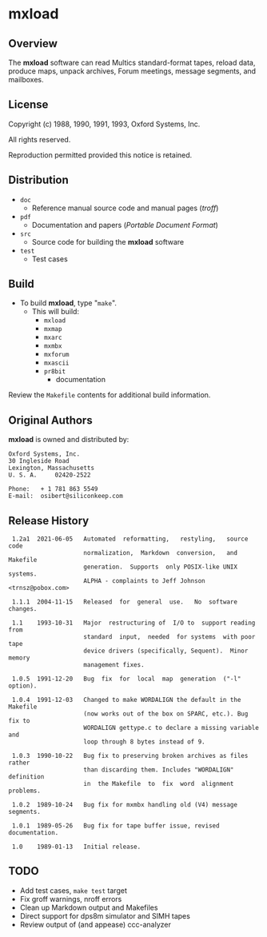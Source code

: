 # mxload

## Overview

The **mxload** software can read Multics standard-format tapes,
reload data, produce maps, unpack archives, Forum meetings,
message segments, and mailboxes.

## License

Copyright (c) 1988, 1990, 1991, 1993, Oxford Systems, Inc.

All rights reserved.

Reproduction permitted provided this notice is retained.

## Distribution

* `doc`
  * Reference manual source code and manual pages (*troff*)
* `pdf`
  * Documentation and papers (*Portable Document Format*)
* `src`
  * Source code for building the **mxload** software
* `test`
  * Test cases

## Build

* To build **mxload**, type "`make`".
  * This will build:
    * `mxload`
    * `mxmap`
    * `mxarc`
    * `mxmbx`
    * `mxforum`
    * `mxascii`
    * `pr8bit`
        * documentation

Review the `Makefile` contents for additional build information.

## Original Authors

**mxload** is owned and distributed by:

```text
Oxford Systems, Inc.
30 Ingleside Road
Lexington, Massachusetts
U. S. A.     02420-2522

Phone:   + 1 781 863 5549
E-mail:  osibert@siliconkeep.com
```

## Release History

```text
 1.2a1  2021-06-05   Automated  reformatting,   restyling,   source   code
                     normalization,  Markdown  conversion,   and  Makefile
                     generation.  Supports  only POSIX-like UNIX  systems.
                     ALPHA - complaints to Jeff Johnson  <trnsz@pobox.com>

 1.1.1  2004-11-15   Released  for  general  use.   No  software  changes.

 1.1    1993-10-31   Major  restructuring of  I/O to  support reading from
                     standard  input,  needed  for systems  with poor tape
                     device drivers (specifically, Sequent).  Minor memory
                     management fixes.

 1.0.5  1991-12-20   Bug  fix  for  local  map  generation  ("-l" option).

 1.0.4  1991-12-03   Changed to make WORDALIGN the default in the Makefile
                     (now works out of the box on SPARC, etc.). Bug fix to
                     WORDALIGN gettype.c to declare a missing variable and
                     loop through 8 bytes instead of 9.

 1.0.3  1990-10-22   Bug fix to preserving broken archives as files rather
                     than discarding them. Includes "WORDALIGN" definition
                     in  the Makefile  to  fix  word  alignment  problems.

 1.0.2  1989-10-24   Bug fix for mxmbx handling old (V4) message segments.

 1.0.1  1989-05-26   Bug fix for tape buffer issue, revised documentation.

 1.0    1989-01-13   Initial release.
```

## TODO

* Add test cases, `make test` target
* Fix groff warnings, nroff errors
* Clean up Markdown output and Makefiles
* Direct support for dps8m simulator and SIMH tapes
* Review output of (and appease) ccc-analyzer
